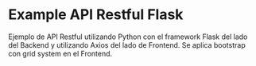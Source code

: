 # Example API Restful Flask

Ejemplo de API Restful utilizando Python con el framework Flask del lado del Backend y utilizando Axios del lado de Frontend.
Se aplica bootstrap con grid system en el Frontend.
